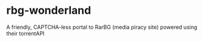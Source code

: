 # rbg-wonderland
A friendly, CAPTCHA-less portal to RarBG (media piracy site) powered using their torrentAPI

